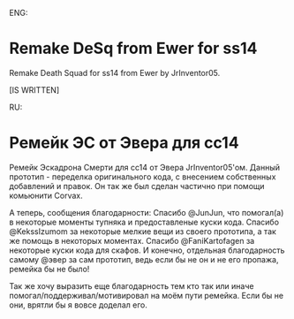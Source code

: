 ENG:

# Remake DeSq from Ewer for ss14
Remake Death Squad for ss14 from Ewer by JrInventor05.

[IS WRITTEN]

RU:
# Ремейк ЭС от Эвера для сс14
Ремейк Эскадрона Смерти для сс14 от Эвера JrInventor05'ом.
Данный прототип - переделка оригинального кода, с внесением собственных добавлений и правок. Он так же был сделан частично при помощи комьюнити Corvax.

А теперь, сообщения благодарности:
Спасибо @JunJun, что помогал(а) в некоторые моменты тупняка и предоставленые куски кода.
Спасибо @KekssIzumom за некоторые мелкие вещи из своего прототипа, а так же помощь в некоторых моментах.
Спасибо @FaniKartofagen за некоторые куски кода для скафов.
И конечно, отдельная благодарность самому @эвер за сам прототип, ведь если бы не он и не его пропажа, ремейка бы не было!

Так же хочу выразить еще благодарность тем кто так или иначе помогал/поддерживал/мотивировал на моём пути ремейка. Если бы не они, врятли бы я вовсе доделал его.
